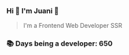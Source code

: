 ### Hi 👋 I&#39;m Juani 🦁

> I&#39;m a Frontend Web Developer SSR

### 📚 Days being a developer: 650
